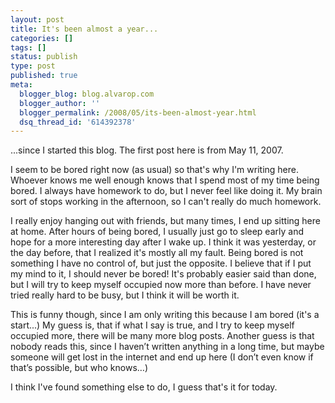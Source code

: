 ```yaml
---
layout: post
title: It's been almost a year...
categories: []
tags: []
status: publish
type: post
published: true
meta:
  blogger_blog: blog.alvarop.com
  blogger_author: ''
  blogger_permalink: /2008/05/its-been-almost-year.html
  dsq_thread_id: '614392378'
---
```

<p>...since I started this blog. The first post here is from May 11, 2007.</p><p>I seem to be bored right now (as usual) so that's why I'm writing here. Whoever knows me well enough knows that I spend most of my time being bored. I always have homework to do, but I never feel like doing it. My brain sort of stops working in the afternoon, so I can't really do much homework.</p><p>I really enjoy hanging out with friends, but many times, I end up sitting here at home. After hours of being bored, I usually just go to sleep early and hope for a more interesting day after I wake up. I think it was yesterday, or the day before, that I realized it's mostly all my fault. Being bored is not something I have no control of, but just the opposite. I believe that if I put my mind to it, I should never be bored! It's probably easier said than done, but I will try to keep myself occupied now more than before. I have never tried really hard to be busy, but I think it will be worth it.</p><p>This is funny though, since I am only writing this because I am bored (it's a start...) My guess is, that if what I say is true, and I try to keep myself occupied more, there will be many more blog posts. Another guess is that nobody reads this, since I haven’t written anything in a long time, but maybe someone will get lost in the internet and end up here (I don’t even know if that’s possible, but who knows…)</p><p>I think I've found something else to do, I guess that's it for today.</p>
